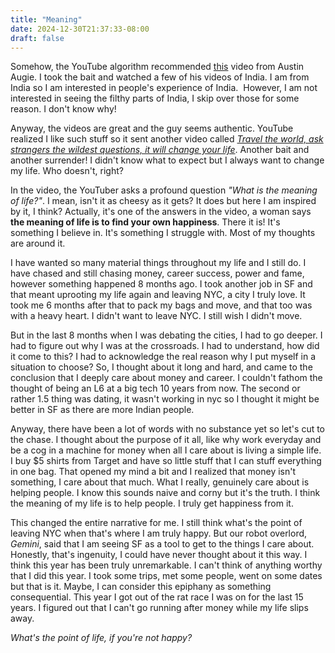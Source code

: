 ```yaml
---
title: "Meaning"
date: 2024-12-30T21:37:33-08:00
draft: false
---
```



Somehow, the YouTube algorithm recommended [this](https://youtu.be/J1uELLXtCMk?si=zVOMdTQKqt50p6ED) video from Austin Augie. I took the bait and watched a few of his videos of India. I am from India so I am interested in people's experience of India.  However, I am not interested in seeing the filthy parts of India, I skip over those for some reason. I don't know why!

Anyway, the videos are great and the guy seems authentic. YouTube realized I like such stuff so it sent another video called [*Travel the world, ask strangers the wildest questions, it will change your life*](https://youtu.be/YHYvzJ738aE?si=tHp8i5RhduPRY32R). Another bait and another surrender! I didn't know what to expect but I always want to change my life. Who doesn't, right?

In the video, the YouTuber asks a profound question *"What is the meaning of life?"*. I mean, isn't it as cheesy as it gets? It does but here I am inspired by it, I think? Actually, it's one of the answers in the video, a woman says **the meaning of life is to find your own happiness**. There it is! It's something I believe in. It's something I struggle with. Most of my thoughts are around it. 

I have wanted so many material things throughout my life and I still do. I have chased and still chasing money, career success, power and fame, however something happened 8 months ago. I took another job in SF and that meant uprooting my life again and leaving NYC, a city I truly love. It took me 6 months after that to pack my bags and move, and that too was with a heavy heart. I didn't want to leave NYC. I still wish I didn't move. 

But in the last 8 months when I was debating the cities, I had to go deeper. I had to figure out why I was at the crossroads. I had to understand, how did it come to this? I had to acknowledge the real reason why I put myself in a situation to choose? So, I thought about it long and hard, and came to the conclusion that I deeply care about money and career. I couldn't fathom the thought of being an L6 at a big tech 10 years from now. The second or rather 1.5 thing was dating, it wasn't working in nyc so I thought it might be better in SF as there are more Indian people.

Anyway, there have been a lot of words with no substance yet so let's cut to the chase. I thought about the purpose of it all, like why work everyday and be a cog in a machine for money when all I care about is living a simple life. I buy $5 shirts from Target and have so little stuff that I can stuff everything in one bag. That opened my mind a bit and I realized that money isn't something, I care about that much. What I really, genuinely care about is helping people. I know this sounds naive and corny but it's the truth. I think the meaning of my life is to help people. I truly get happiness from it. 

This changed the entire narrative for me. I still think what's the point of leaving NYC when that's where I am truly happy. But our robot overlord, *Gemini*, said that I am seeing SF as a tool to get to the things I care about. Honestly, that's ingenuity, I could have never thought about it this way. I think this year has been truly unremarkable. I can't think of anything worthy that I did this year. I took some trips, met some people, went on some dates but that is it. Maybe, I can consider this epiphany as something consequential. This year I got out of the rat race I was on for the last 15 years. I figured out that I can't go running after money while my life slips away.

*What's the point of life, if you're not happy?*
